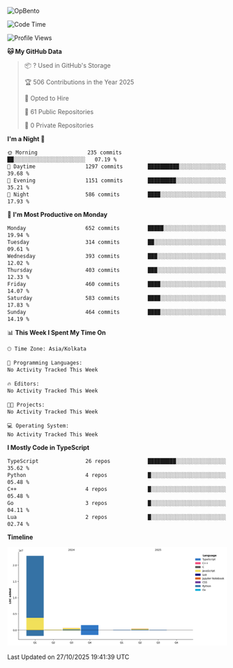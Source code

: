 ![OpBento](https://firebasestorage.googleapis.com/v0/b/smartkaksha-fe32c.appspot.com/o/opbento%2Fparthkapoor-dev3db8f.png?alt=media)

<!--START_SECTION:waka-->
![Code Time](http://img.shields.io/badge/Code%20Time-0%20secs-blue)

![Profile Views](http://img.shields.io/badge/Profile%20Views-0-blue)

**🐱 My GitHub Data** 

> 📦 ? Used in GitHub's Storage 
 > 
> 🏆 506 Contributions in the Year 2025
 > 
> 💼 Opted to Hire
 > 
> 📜 61 Public Repositories 
 > 
> 🔑 0 Private Repositories 
 > 
**I'm a Night 🦉** 

```text
🌞 Morning                235 commits         ██░░░░░░░░░░░░░░░░░░░░░░░   07.19 % 
🌆 Daytime                1297 commits        ██████████░░░░░░░░░░░░░░░   39.68 % 
🌃 Evening                1151 commits        █████████░░░░░░░░░░░░░░░░   35.21 % 
🌙 Night                  586 commits         ████░░░░░░░░░░░░░░░░░░░░░   17.93 % 
```
📅 **I'm Most Productive on Monday** 

```text
Monday                   652 commits         █████░░░░░░░░░░░░░░░░░░░░   19.94 % 
Tuesday                  314 commits         ██░░░░░░░░░░░░░░░░░░░░░░░   09.61 % 
Wednesday                393 commits         ███░░░░░░░░░░░░░░░░░░░░░░   12.02 % 
Thursday                 403 commits         ███░░░░░░░░░░░░░░░░░░░░░░   12.33 % 
Friday                   460 commits         ████░░░░░░░░░░░░░░░░░░░░░   14.07 % 
Saturday                 583 commits         ████░░░░░░░░░░░░░░░░░░░░░   17.83 % 
Sunday                   464 commits         ████░░░░░░░░░░░░░░░░░░░░░   14.19 % 
```


📊 **This Week I Spent My Time On** 

```text
🕑︎ Time Zone: Asia/Kolkata

💬 Programming Languages: 
No Activity Tracked This Week

🔥 Editors: 
No Activity Tracked This Week

🐱‍💻 Projects: 
No Activity Tracked This Week

💻 Operating System: 
No Activity Tracked This Week
```

**I Mostly Code in TypeScript** 

```text
TypeScript               26 repos            █████████░░░░░░░░░░░░░░░░   35.62 % 
Python                   4 repos             █░░░░░░░░░░░░░░░░░░░░░░░░   05.48 % 
C++                      4 repos             █░░░░░░░░░░░░░░░░░░░░░░░░   05.48 % 
Go                       3 repos             █░░░░░░░░░░░░░░░░░░░░░░░░   04.11 % 
Lua                      2 repos             █░░░░░░░░░░░░░░░░░░░░░░░░   02.74 % 
```



**Timeline**

![Lines of Code chart](https://raw.githubusercontent.com/ParthKapoor-dev/ParthKapoor-dev/main/assets/bar_graph.png)


 Last Updated on 27/10/2025 19:41:39 UTC
<!--END_SECTION:waka-->
